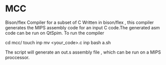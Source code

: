 # MCC
Bison/flex Compiler for a subset of C
Written in bison/flex , this compiler generates the MIPS assembly code for an input C code.The generated asm code can be run on QtSpim.
To run the compiler

cd mcc/
touch inp
mv <your_code>.c inp
bash a.sh

The script will generate an out.s assembly file , which can be run on a MIPS proccessor.
